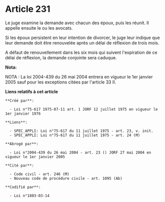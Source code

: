 # Article 231

Le juge examine la demande avec chacun des époux, puis les réunit. Il appelle ensuite le ou les avocats.

Si les époux persistent en leur intention de divorcer, le juge leur indique que leur demande doit être renouvelée après un
délai de réflexion de trois mois.

A défaut de renouvellement dans les six mois qui suivent l'expiration de ce délai de réflexion, la demande conjointe sera
caduque.

**Nota:**

NOTA : La loi 2004-439 du 26 mai 2004 entrera en vigueur le 1er janvier 2005 sauf pour les exceptions citées par l'article 33
II.

**Liens relatifs à cet article**

	**Créé par**:

	  - Loi n°75-617 1975-07-11 art. 1 JORF 12 juillet 1975 en vigueur le 1er janvier 1976

	**Liens**:

	  - SPEC_APPLI: Loi n°75-617 du 11 juillet 1975 - art. 23, v. init.
	  - SPEC_APPLI: Loi n°75-617 du 11 juillet 1975 - art. 24 (M)

	**Abrogé par**:

	  - Loi n°2004-439 du 26 mai 2004 - art. 23 () JORF 27 mai 2004 en vigueur le 1er janvier 2005

	**Cité par**:

	  - Code civil - art. 246 (M)
	  - Nouveau code de procédure civile - art. 1095 (Ab)

	**Codifié par**:

	  - Loi n°1803-03-14
